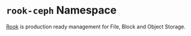 # `rook-ceph` Namespace

[Rook](https://rook.io) is production ready management for File, Block and Object Storage.